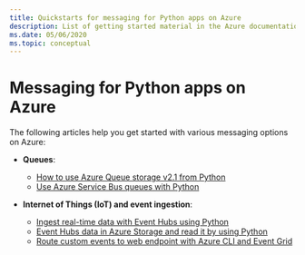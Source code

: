 ```yaml
---
title: Quickstarts for messaging for Python apps on Azure
description: List of getting started material in the Azure documentation for messaging for Python apps.
ms.date: 05/06/2020
ms.topic: conceptual
---
```


# Messaging for Python apps on Azure

The following articles help you get started with various messaging options on Azure:

- **Queues**:
  - [How to use Azure Queue storage v2.1 from Python](/azure/storage/queues/storage-python-how-to-use-queue-storage)
  - [Use Azure Service Bus queues with Python](/azure/service-bus-messaging/service-bus-python-how-to-use-queues)

- **Internet of Things (IoT) and event ingestion**:
  - [Ingest real-time data with Event Hubs using Python](/azure/event-hubs/event-hubs-python)
  - [Event Hubs data in Azure Storage and read it by using Python](/azure/event-hubs/get-started-capture-python-v2)
  - [Route custom events to web endpoint with Azure CLI and Event Grid](/azure/event-grid/custom-event-quickstart)
